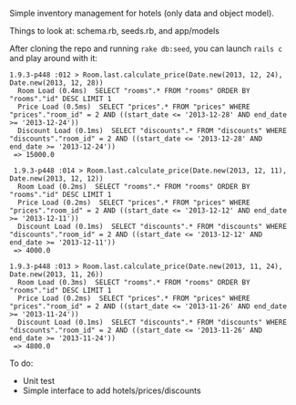 Simple inventory management for hotels (only data and object model).

Things to look at: schema.rb, seeds.rb, and app/models

After cloning the repo and running `rake db:seed`, you can launch `rails c` and play around with it:
```
1.9.3-p448 :012 > Room.last.calculate_price(Date.new(2013, 12, 24), Date.new(2013, 12, 28))
  Room Load (0.4ms)  SELECT "rooms".* FROM "rooms" ORDER BY "rooms"."id" DESC LIMIT 1
  Price Load (0.5ms)  SELECT "prices".* FROM "prices" WHERE "prices"."room_id" = 2 AND ((start_date <= '2013-12-28' AND end_date >= '2013-12-24'))
  Discount Load (0.1ms)  SELECT "discounts".* FROM "discounts" WHERE "discounts"."room_id" = 2 AND ((start_date <= '2013-12-28' AND end_date >= '2013-12-24'))
 => 15000.0
 
 1.9.3-p448 :014 > Room.last.calculate_price(Date.new(2013, 12, 11), Date.new(2013, 12, 12))
  Room Load (0.2ms)  SELECT "rooms".* FROM "rooms" ORDER BY "rooms"."id" DESC LIMIT 1
  Price Load (0.2ms)  SELECT "prices".* FROM "prices" WHERE "prices"."room_id" = 2 AND ((start_date <= '2013-12-12' AND end_date >= '2013-12-11'))
  Discount Load (0.1ms)  SELECT "discounts".* FROM "discounts" WHERE "discounts"."room_id" = 2 AND ((start_date <= '2013-12-12' AND end_date >= '2013-12-11'))
 => 4000.0 

1.9.3-p448 :013 > Room.last.calculate_price(Date.new(2013, 11, 24), Date.new(2013, 11, 26))
  Room Load (0.3ms)  SELECT "rooms".* FROM "rooms" ORDER BY "rooms"."id" DESC LIMIT 1
  Price Load (0.2ms)  SELECT "prices".* FROM "prices" WHERE "prices"."room_id" = 2 AND ((start_date <= '2013-11-26' AND end_date >= '2013-11-24'))
  Discount Load (0.1ms)  SELECT "discounts".* FROM "discounts" WHERE "discounts"."room_id" = 2 AND ((start_date <= '2013-11-26' AND end_date >= '2013-11-24'))
 => 4800.0 
```

To do:
- Unit test
- Simple interface to add hotels/prices/discounts
